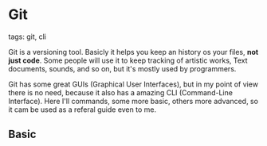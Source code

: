 # Git

tags: git, cli

Git is a versioning tool. Basicly it helps you keep an history os your files, **not just code**. Some people will use it to keep tracking of artistic works, Text documents, sounds, and so on, but it's mostly used by programmers.

Git has some great GUIs (Graphical User Interfaces), but in my point of view there is no need, because it also has a amazing CLI (Command-Line Interface). Here I'll commands, some more basic, others more advanced, so it cam be used as a referal guide even to me.

## Basic